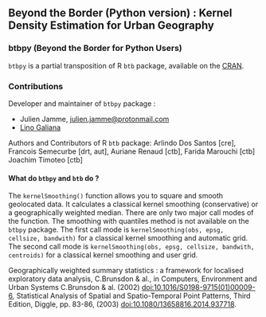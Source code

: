 ## Beyond the Border (Python version) : Kernel Density Estimation for Urban Geography

### btbpy (Beyond the Border for Python Users)

`btbpy` is a partial transposition of R `btb` package, available on the [CRAN](https://cran.r-project.org/web/packages/btb/index.html).

### Contributions

Developer and maintainer of `btbpy` package :

* Julien Jamme, <julien.jamme@protonmail.com>
* [Lino Galiana](https://github.com/linogaliana/)


Authors and Contributors of R `btb` package:
Arlindo Dos Santos [cre],
Francois Semecurbe [drt, aut],
Auriane Renaud [ctb],
Farida Marouchi [ctb]
Joachim Timoteo [ctb]

#### What do `btbpy` and `btb` do ?

The `kernelSmoothing()` function allows you to square and smooth geolocated data. It calculates a classical kernel smoothing (conservative) or a geographically weighted median. There are only two major call modes of the function. The smoothing with quantiles method is not available on the `btbpy` package.
The first call mode is `kernelSmoothing(obs, epsg, cellsize, bandwith)` for a classical kernel smoothing and automatic grid.
The second call mode is `kernelSmoothing(obs, epsg, cellsize, bandwith, centroids)` for a classical kernel smoothing and user grid.
        
Geographically weighted summary statistics : a framework for localised exploratory data analysis, C.Brunsdon & al., in Computers, Environment and Urban Systems C.Brunsdon & al. (2002) <doi:10.1016/S0198-9715(01)00009-6>, 
Statistical Analysis of Spatial and Spatio-Temporal Point Patterns, Third Edition, Diggle, pp. 83-86, (2003) <doi:10.1080/13658816.2014.937718>.
